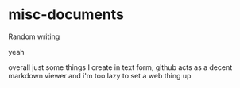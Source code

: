 # misc-documents
Random writing

yeah

overall just some things I create in text form, github acts as a decent markdown viewer and i'm too lazy to set a web thing up
